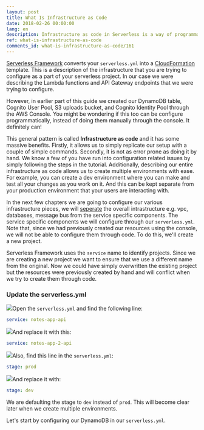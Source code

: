 ```yaml
---
layout: post
title: What Is Infrastructure as Code
date: 2018-02-26 00:00:00
lang: en
description: Infrastructure as code in Serverless is a way of programmatically defining the resources your project is going to use. In the case of Serverless Framework, these are defined in the serverless.yml.
ref: what-is-infrastructure-as-code
comments_id: what-is-infrastructure-as-code/161
---
```


[Serverless Framework](https://serverless.com) converts your `serverless.yml` into a [CloudFormation](https://aws.amazon.com/cloudformation) template. This is a description of the infrastructure that you are trying to configure as a part of your serverless project. In our case we were describing the Lambda functions and API Gateway endpoints that we were trying to configure.

However, in earlier part of this guide we created our DynamoDB table, Cognito User Pool, S3 uploads bucket, and Cognito Identity Pool through the AWS Console. You might be wondering if this too can be configure programmatically, instead of doing them manually through the console. It definitely can!

This general pattern is called **Infrastructure as code** and it has some massive benefits. Firstly, it allows us to simply replicate our setup with a couple of simple commands. Secondly, it is not as error prone as doing it by hand. We know a few of you have run into configuration related issues by simply following the steps in the tutorial. Additionally, describing our entire infrastructure as code allows us to create multiple environments with ease. For example, you can create a dev environment where you can make and test all your changes as you work on it. And this can be kept separate from your production environment that your users are interacting with.

In the next few chapters we are going to configure our various infrastructure pieces, we will [seperate](https://theburningmonk.com/2019/03/making-terraform-and-serverless-framework-work-together/) the overall intrastructure e.g. vpc, databases, message bus from the service specific components. The service specific components we will configure through our `serverless.yml`. Note that, since we had previously created our resources using the console, we will not be able to configure them through code. To do this, we'll create a new project.

Serverless Framework uses the `service` name to identify projects. Since we are creating a new project we want to ensure that we use a different name from the original. Now we could have simply overwritten the existing project but the resources were previously created by hand and will conflict when we try to create them through code.

### Update the serverless.yml

<img class="code-marker" src="/assets/s.png" />Open the `serverless.yml` and find the following line:

```yml
service: notes-app-api
```

<img class="code-marker" src="/assets/s.png" />And replace it with this:

```yml
service: notes-app-2-api
```

<img class="code-marker" src="/assets/s.png" />Also, find this line in the `serverless.yml`:

```yml
stage: prod
```

<img class="code-marker" src="/assets/s.png" />And replace it with:

```yml
stage: dev
```

We are defaulting the stage to `dev` instead of `prod`. This will become clear later when we create multiple environments.

Let's start by configuring our DynamoDB in our `serverless.yml`.
